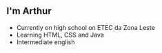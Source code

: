 ## I'm Arthur


- Currently on high school on ETEC da Zona Leste
- Learning HTML, CSS and Java
- Intermediate english

